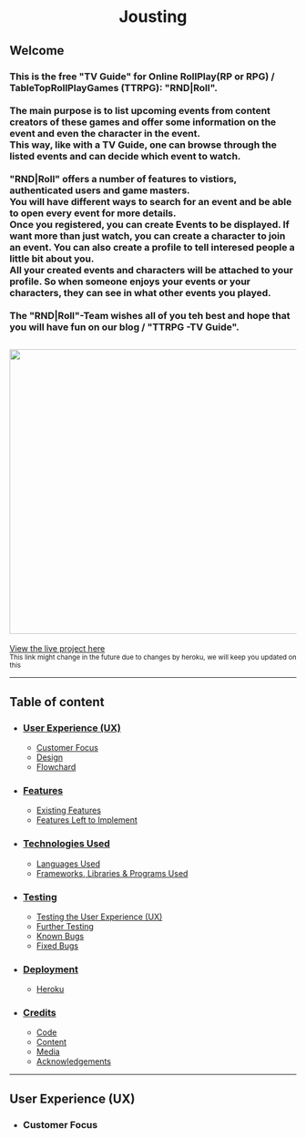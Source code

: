 <h1 align="center"> Jousting </h1>
<h2> Welcome </h2>

<h3> 
  This is the free "TV Guide" for Online RollPlay(RP or RPG) / TableTopRollPlayGames (TTRPG): "RND|Roll".
  <br><br>
  The main purpose is to list upcoming events from content creators of these games and offer some information on the event and even the character in the event.
  <br>
  This way, like with a TV Guide, one can browse through the listed events and can  decide which event to watch.
  <br><br>
  "RND|Roll" offers a number of features to vistiors, authenticated users and game masters.
  <br>
  You will have different ways to search for an event and be able to open every event for more details.
  <br> 
  Once you registered, you can create Events to be displayed. If want more than just watch, you can create a character to join an event. You can also create a profile to tell interesed people a little bit about you.
  <br>
  All your created events and characters will be attached to your profile. So when someone enjoys your events or your characters, they can see in what other events you played.
  <br><br>
  The "RND|Roll"-Team wishes all of you teh best and hope that you will have fun on our blog /  "TTRPG -TV Guide".
<h3>

<h2 align="center"><img src="#" height="500" width="900"></h2>

[View the live project here](https://rndroll.herokuapp.com/)
<br>
<small>This link might change in the future due to changes by heroku, we will keep you updated on this</small>

<hr>

<h2> Table of content </h2>

- ### [User Experience (UX)](#user-experience-ux-1)
  - [Customer Focus](#customer-focus)
  - [Design](#design)
  - [Flowchard](#flowchard)
- ### [Features](#features-1)
  - [Existing Features](#existing-features)
  - [Features Left to Implement](#features-left-to-implement)
- ### [Technologies Used](#technologies-used-1)
  - [Languages Used](#languages-used)
  - [Frameworks, Libraries & Programs Used](#frameworks-libraries--programs-used)
- ### [Testing](#testing-1)
  - [Testing the User Experience (UX)](#user-experience-ux)
  - [Further Testing](#further-testing)
  - [Known Bugs](#known-bugs)
  - [Fixed Bugs](#fixed-bugs)
- ### [Deployment](#deployment-1)
  - [Heroku](#heroku)
- ### [Credits](#credits-1)
  - [Code](#code)
  - [Content](#content)
  - [Media](#media)
  - [Acknowledgements](#acknowledgements)

<hr>

## User Experience (UX) 

- ### Customer Focus
